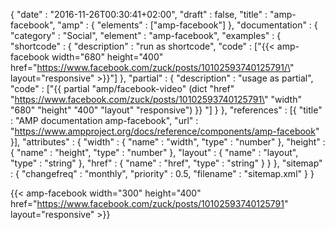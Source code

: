 {
    "date" : "2016-11-26T00:30:41+02:00",
    "draft" : false,
    "title" : "amp-facebook",
    "amp" : {
        "elements" : ["amp-facebook"]
    },
    "documentation" : {
        "category" : "Social",
        "element" : "amp-facebook",
        "examples" : {
            "shortcode" : {
              "description" : "run as shortcode",
              "code" : ["{{< amp-facebook width=\"680\" height=\"400\" href=\"https://www.facebook.com/zuck/posts/10102593740125791/\" layout=\"responsive\" >}}"]
            },
              "partial" : {
                "description" : "usage as partial",
                "code" : ["{{ partial \"amp/facebook-video\" (dict \"href\" \"https://www.facebook.com/zuck/posts/10102593740125791\" \"width\" \"680\" \"height\" \"400\" \"layout\" \"responsive\") }} "]
              }
        },
        "references" : [{
            "title" : "AMP documentation amp-facebook",
            "url" : "https://www.ampproject.org/docs/reference/components/amp-facebook"
        }],
        "attributes" : {
            "width" : {
               "name" : "width",
               "type" : "number"
            },
            "height" : {
               "name" : "height",
               "type" : "number"
            },
            "layout" : {
               "name" : "layout",
               "type" : "string"
            },
            "href" : {
                "name" : "href",
                "type" : "string"
            }
        }
    },
    "sitemap" : {
      "changefreq" : "monthly",
      "priority" : 0.5,
      "filename" : "sitemap.xml"
    }
}

{{< amp-facebook width="300" height="400" href="https://www.facebook.com/zuck/posts/10102593740125791" layout="responsive" >}}